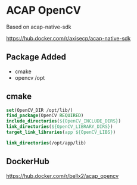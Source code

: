 # ACAP OpenCV

Based on acap-native-sdk

https://hub.docker.com/r/axisecp/acap-native-sdk

## Package Added

- cmake
- opencv /opt

## cmake

```cmake
set(OpenCV_DIR /opt/lib/)
find_package(OpenCV REQUIRED)
include_directories(${OpenCV_INCLUDE_DIRS})
link_directories(${OpenCV_LIBRARY_DIRS})
target_link_libraries(app ${OpenCV_LIBS})

link_directories(/opt/app/lib)
```

## DockerHub

https://hub.docker.com/r/bellx2/acap_opencv
